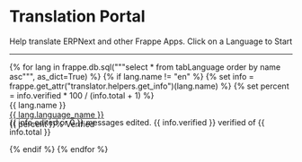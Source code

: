 # Translation Portal

<!-- render-jinja -->
<!-- no-sidebar -->
<p class="lead">Help translate ERPNext and other Frappe Apps. Click on a Language to Start</p>
<hr>
<div class="lang-list" style="max-width: 700px;">
	{% for lang in frappe.db.sql("""select * from tabLanguage order by name asc""", as_dict=True) %}
	{% if lang.name != "en" %}
	{% set info = frappe.get_attr("translator.helpers.get_info")(lang.name) %}
	{% set percent = info.verified * 100 / (info.total + 1) %}
	<div class="lang row">
		<div class="col-sm-1">
			{{ lang.name }}
		</div>
		<div class="col-sm-3">
			<a href="/translator/view?lang={{ lang.name }}">{{ lang.language_name }}</a>
		</div>
		<div class="col-sm-8">
			<div class="progress">
				<div class="progress-bar" role="progressbar" aria-valuenow="60"
					aria-valuemin="0" aria-valuemax="100" style="width: {{ percent }}%;">
					<span class="sr-only">{{ percent }}% Verified</span>
				</div>
			</div>
			<p class="small text-muted" style="margin-top: -20px"
				>{{ info.edited or 0 }} messages edited. {{ info.verified }} verified of {{ info.total }}</p>
		</div>
	</div>
	{% endif %}
	{% endfor %}
</div>
